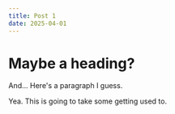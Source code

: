 ```yaml
---
title: Post 1
date: 2025-04-01
---
```


# Maybe a heading?

And... Here's a paragraph I guess.

Yea. This is going to take some getting used to. 
